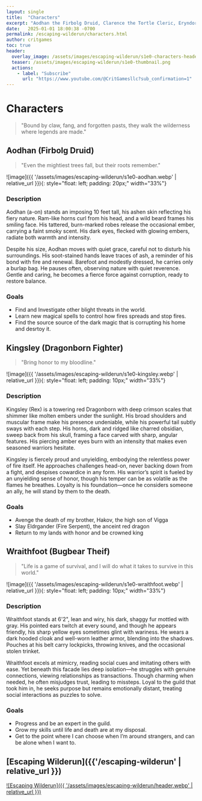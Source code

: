 ```yaml
---
layout: single
title:  "Characters"
excerpt: "Aodhan the Firbolg Druid, Clarence the Tortle Cleric, Eryndor the Human Warlock, Kingsley theh Dragonborn Fighter, Mars the Quasit Sorcerer, Wraithfoot the Bugbear Theif, and Zoro the Human Wizard."
date:   2025-01-01 18:00:38 -0700
permalink: /escaping-wilderun/characters.html
author: critgames
toc: true
header:
  overlay_image: /assets/images/escaping-wilderun/s1e0-characters-header.webp
  teaser: /assets/images/escaping-wilderun/s1e0-thumbnail.png
  actions:
    - label: "Subscribe"
      url: "https://www.youtube.com/@CritGamesllc?sub_confirmation=1"
---
```


# Characters
> "Bound by claw, fang, and forgotten pasts, they walk the wilderness where legends are made."

## Aodhan (Firbolg Druid)
> "Even the mightiest trees fall, but their roots remember."

![image]({{ '/assets/images/escaping-wilderun/s1e0-aodhan.webp' | relative_url }}){: style="float: left; padding: 20px;" width="33%"}

### Description

Aodhan (a-on) stands an imposing 10 feet tall, his ashen skin reflecting his fiery nature. Ram-like horns curl from his head, and a wild beard frames his smiling face. His tattered, burn-marked robes release the occasional ember, carrying a faint smoky scent. His dark eyes, flecked with glowing embers, radiate both warmth and intensity.

Despite his size, Aodhan moves with quiet grace, careful not to disturb his surroundings. His soot-stained hands leave traces of ash, a reminder of his bond with fire and renewal. Barefoot and modestly dressed, he carries only a burlap bag. He pauses often, observing nature with quiet reverence. Gentle and caring, he becomes a fierce force against corruption, ready to restore balance.

### Goals
* Find and Investigate other blight threats in the world.
* Learn new magical spells to control how fires spreads and stop fires.
* Find the source source of the dark magic that is corrupting his home and desrtoy it.

<!--
## Clarence (Tortle Cleric)
> "<QUOTE>"

![image]({{ '/assets/images/escaping-wilderun/s1e0-clarence.webp' | relative_url }}){: style="float: left; padding: 10px;" width="33%"}

### Description

### Goals

## Eryndor (Human Warlock)
> "<QUOTE>"

![image]({{ '/assets/images/escaping-wilderun/s1e0-eryndor.webp' | relative_url }}){: style="float: left; padding: 10px;" width="33%"}

### Description

### Goals

-->

## Kingsley (Dragonborn Fighter)
> "Bring honor to my bloodline."

![image]({{ '/assets/images/escaping-wilderun/s1e0-kingsley.webp' | relative_url }}){: style="float: left; padding: 10px;" width="33%"}

### Description
Kingsley (Rex) is a towering red Dragonborn with deep crimson scales that shimmer like molten embers under the sunlight. His broad shoulders and muscular frame make his presence undeniable, while his powerful tail subtly sways with each step. His horns, dark and ridged like charred obsidian, sweep back from his skull, framing a face carved with sharp, angular features. His piercing amber eyes burn with an intensity that makes even seasoned warriors hesitate.

Kingsley is fiercely proud and unyielding, embodying the relentless power of fire itself. He approaches challenges head-on, never backing down from a fight, and despises cowardice in any form. His warrior’s spirit is fueled by an unyielding sense of honor, though his temper can be as volatile as the flames he breathes. Loyalty is his foundation—once he considers someone an ally, he will stand by them to the death.

### Goals
* Avenge the death of my brother, Hakov, the high son of Vigga
* Slay Eldrgander (Fire Serpent), the anceint red dragon
* Return to my lands with honor and be crowned king

<!--
## Mars (Sorcerer Quasit)
> "<QUOTE>"

![image]({{ '/assets/images/escaping-wilderun/s1e0-mars.webp' | relative_url }}){: style="float: left; padding: 10px;" width="33%"}

### Description

### Goals

<!-->

## Wraithfoot (Bugbear Theif)
> "Life is a game of survival, and I will do what it takes to survive in this world."

![image]({{ '/assets/images/escaping-wilderun/s1e0-wraithfoot.webp' | relative_url }}){: style="float: left; padding: 10px;" width="33%"}

### Description
Wraithfoot stands at 6'2", lean and wiry, his dark, shaggy fur mottled with gray. His pointed ears twitch at every sound, and though he appears friendly, his sharp yellow eyes sometimes glint with wariness. He wears a dark hooded cloak and well-worn leather armor, blending into the shadows. Pouches at his belt carry lockpicks, throwing knives, and the occasional stolen trinket.

Wraithfoot excels at mimicry, reading social cues and imitating others with ease. Yet beneath this facade lies deep isolation—he struggles with genuine connections, viewing relationships as transactions. Though charming when needed, he often misjudges trust, leading to missteps. Loyal to the guild that took him in, he seeks purpose but remains emotionally distant, treating social interactions as puzzles to solve.

### Goals
* Progress and be an expert in the guild.
* Grow my skills until life and death are at my disposal.
* Get to the point where I can choose when I’m around strangers, and can be alone when I want to.

<!--
## Zoro (Human Wizard)
> "<QUOTE>"

![image]({{ '/assets/images/escaping-wilderun/s1e0-zoro.webp' | relative_url }}){: style="float: left; padding: 10px;" width="33%"}

### Description

### Goals

-->

## [Escaping Wilderun]({{'/escaping-wilderun' | relative_url }})
<a href="{{'/escaping-wilderun/' | relative_url }}" title="Escaping Wilderun">![Escaping Wilderun]({{ '/assets/images/escaping-wilderun/header.webp' | relative_url }})</a>
